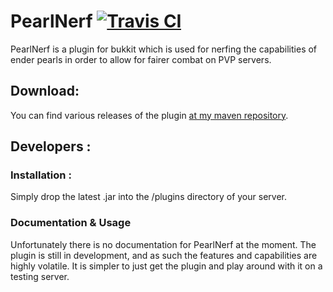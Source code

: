 PearlNerf [![Travis CI](https://secure.travis-ci.org/Indiv0/PearlNerf.png)](http://travis-ci.org/#!/Indiv0/PearlNerf)
=============

PearlNerf is a plugin for bukkit which is used for nerfing the capabilities of ender pearls in order to allow for fairer combat on PVP servers.

Download:
--------------------

You can find various releases of the plugin [at my maven repository](https://github.com/Indiv0/indiv0-mvn-repo/tree/master/snapshots/com/github/indiv0/).

Developers :
--------------------

### Installation :

Simply drop the latest .jar into the /plugins directory of your server.

### Documentation & Usage

Unfortunately there is no documentation for PearlNerf at the moment. The plugin is still in development, and as such the features and capabilities are highly volatile. It is simpler to just get the plugin and play around with it on a testing server.
